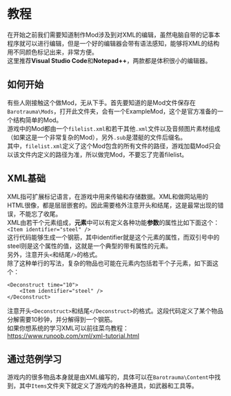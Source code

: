# 教程
在开始之前我们需要知道制作Mod涉及到对XML的编辑，虽然电脑自带的记事本程序就可以进行编辑，但是一个好的编辑器会带有语法感知，能够将XML的结构用不同颜色标记出来，非常方便。  
这里推荐**Visual Studio Code**和**Notepad++**，两款都是体积很小的编辑器。

## 如何开始  
有些人刚接触这个做Mod，无从下手。首先要知道的是Mod文件保存在`Barotrauma\Mods`，打开此文件夹，会有一个ExampleMod，这个是官方准备的一个结构简单的Mod。  
游戏中的Mod都由一个`filelist.xml`和若干其他`.xml`文件以及音频图片素材组成（如果这是一个非常复杂的Mod），另外`.sub`是潜艇的文件后缀名。  
其中，`filelist.xml`定义了这个Mod包含的所有文件的路径，游戏加载Mod只会以该文件内定义的路径为准，所以做完Mod，不要忘了完善filelist。

## XML基础
XML指可扩展标记语言，在游戏中用来传输和存储数据。XML和做网站用的HTML很像，都是层层嵌套的。因此需要格外注意开头和结尾，这是最常出现的错误，不能忘了收尾。  
XML由若干个元素组成，**元素**中可以有定义各种功能**参数**的属性比如下面这个：  
`<Item identifier="steel" />`  
这行代码能够生成一个钢筋，其中identifier就是这个元素的属性，而双引号中的steel则是这个属性的值，这就是一个典型的带有属性的元素。  
另外，注意开头`<`和结尾`/>`的格式。  
除了这种单行的写法，复杂的物品也可能在元素内包括若干个子元素，如下面这个：

    <Deconstruct time="10">
        <Item identifier="steel" />
    </Deconstruct>

注意开头`<Deconstruct>`和结尾`</Deconstruct>`的格式。这段代码定义了某个物品分解需要10秒钟，并分解得到一个钢筋。  
如果你想系统的学习XML可以前往菜鸟教程：https://www.runoob.com/xml/xml-tutorial.html  

## 通过范例学习
游戏内的很多物品本身就是由XML编写的，具体可以在`Barotrauma\Content`中找到，其中`Items`文件夹下就定义了游戏内的各种道具，如武器和工具等。
